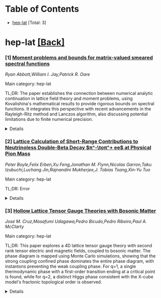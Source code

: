 <div id=toc></div>

# Table of Contents

- [hep-lat](#hep-lat) [Total: 3]


<div id='hep-lat'></div>

# hep-lat [[Back]](#toc)

### [1] [Moment problems and bounds for matrix-valued smeared spectral functions](https://arxiv.org/abs/2508.01377)
*Ryan Abbott,William I. Jay,Patrick R. Oare*

Main category: hep-lat

TL;DR: The paper establishes the connection between numerical analytic continuation in lattice field theory and moment problems, using Kovalishina's mathematical results to provide rigorous bounds on spectral functions. It integrates this perspective with recent advancements in the Rayleigh-Ritz method and Lanczos algorithm, also discussing potential limitations due to finite numerical precision.


<details>
  <summary>Details</summary>
Motivation: The motivation is to improve the accuracy of numerical analytic continuation in lattice field theory, especially for spectroscopy, by leveraging well-studied mathematical techniques from moment problems and integrating them with contemporary computational methods.

Method: The paper employs Kovalishina's mathematical results to derive rigorous bounds on smeared matrix-valued spectral functions, utilizing positive-definite matrices of Euclidean-time correlation functions as input. The work also connects these findings with the Rayleigh-Ritz method and the Lanczos algorithm.

Result: The result is a novel numerical implementation that provides rigorous bounds on spectral functions, which can be used in variational spectrum studies within lattice quantum chromodynamics. The paper also discusses the integration of this approach with modern computational techniques and addresses possible limitations due to finite numerical precision.

Conclusion: The conclusion is that the application of moment-problem techniques, specifically Kovalishina's results, offers a new and mathematically rigorous way to handle numerical analytic continuation, complementing existing methods such as the Rayleigh-Ritz and Lanczos algorithms, while also acknowledging the challenges posed by finite numerical precision.

Abstract: Numerical analytic continuation arises frequently in lattice field theory,
particularly in spectroscopy problems. This work shows the equivalence of
common spectroscopic problems to certain classes of moment problems that have
been studied thoroughly in the mathematical literature. Mathematical results
due to Kovalishina enable rigorous bounds on smeared matrix-valued spectral
functions, which are implemented numerically for the first time. The required
input is a positive-definite matrix of Euclidean-time correlation functions;
such matrices are routinely computed in variational spectrum studies using
lattice quantum chromodynamics. This work connects the moment-problem
perspective to recent developments using the Rayleigh--Ritz method and Lanczos
algorithm. Possible limitations due to finite numerical precision are
discussed.

</details>


### [2] [Lattice Calculation of Short-Range Contributions to Neutrinoless Double-Beta Decay $π^-\toπ^+ ee$ at Physical Pion Mass](https://arxiv.org/abs/2508.01900)
*Peter Boyle,Felix Erben,Xu Feng,Jonathan M. Flynn,Nicolas Garron,Taku Izubuchi,Luchang Jin,Rajnandini Mukherjee,J. Tobias Tsang,Xin-Yu Tuo*

Main category: hep-lat

TL;DR: Error


<details>
  <summary>Details</summary>
Motivation: Error

Method: Error

Result: Error

Conclusion: Error

Abstract: Neutrinoless double-beta ($0\nu\beta\beta$) decays provide an excellent probe
for determining whether neutrinos are Dirac or Majorana fermions. The
short-range matrix elements associated with the $\pi^- \to \pi^+ ee$ process
contribute at leading order in the $0\nu\beta\beta$ decay channel $nn \to ppee$
through pion exchange between nucleons. However, current lattice calculations
show notable discrepancies in predicting these short-range contributions. To
address this issue, we perform a lattice QCD calculation of the $\pi^- \to
\pi^+ ee$ matrix elements using domain wall fermion ensembles at the physical
pion mass generated by the RBC and UKQCD Collaborations. To mitigate
contamination from around-the-world effects, we develop a new method to
reconstruct and subtract them directly from lattice data. We then perform a
nonperturbative renormalization using the RI/SMOM scheme. Compared with
previous studies, this work reduces the uncertainties in the matrix elements
and provides an independent cross-check that helps to reconcile the
discrepancies among previous lattice calculations.

</details>


### [3] [Hollow Lattice Tensor Gauge Theories with Bosonic Matter](https://arxiv.org/abs/2508.02326)
*José M. Cruz,Masafumi Udagawa,Pedro Bicudo,Pedro Ribeiro,Paul A. McClarty*

Main category: hep-lat

TL;DR: This paper explores a 4D lattice tensor gauge theory with second rank tensor electric and magnetic fields, coupled to bosonic matter. The phase diagram is mapped using Monte Carlo simulations, showing that the strong coupling confined phase dominates the entire phase diagram, with instantons preventing the weak coupling phase. For q=1, a single thermodynamic phase with a first-order transition ending at a critical point is found, while for q=2, a distinct Higgs phase consistent with the X-cube model's fractonic topological order is observed.


<details>
  <summary>Details</summary>
Motivation: The motivation is to understand the behavior of higher rank gauge theories, particularly in four dimensions, by studying the phase transitions and the nature of correlators in a lattice model with tensor gauge fields and bosonic matter. The goal is to map out the phase diagram and understand how the system behaves under different couplings of the gauge and matter fields.

Method: The authors derive the lattice action from the Hamiltonian for the gauge fields coupled to charged scalars (q=1,2). They use this action to perform Monte Carlo simulations to explore the phase diagram as a function of the gauge (beta) and matter (kappa) couplings. They also compute and compare the nature of correlators at strong and weak coupling limits in the pure gauge theory with numerical simulation results.

Result: The results show that the strong coupling confined phase spans the whole phase diagram, with instantons destroying the expected weak coupling phase. For q=1, there is a single thermodynamic phase with a first-order phase transition ending at a critical endpoint. For q=2, a distinct Higgs phase is found, which is consistent with the X-cube model exhibiting Z2 fractonic topological order.

Conclusion: The study concludes that the strong coupling confined phase is dominant in the phase diagram, and that the naive weak coupling regime does not persist in the thermodynamic limit. The presence of a Higgs phase for q=2 is confirmed, and the role of instantons in the destruction of the weak coupling phase is highlighted, providing insights into the behavior of 4D tensor gauge theories.

Abstract: Higher rank gauge theories are generalizations of electromagnetism where, in
addition to overall charge conservation, there is also conservation of higher
rank multipoles such as the total dipole moment. In this work we study a four
dimensional lattice tensor gauge theory coupled to bosonic matter which has
second rank tensor electric and magnetic fields and charge conservation on
individual planes. Starting from the Hamiltonian, we derive the lattice action
for the gauge fields coupled to $q=1,2$ charged scalars. We use the action
formulation to carry out Monte Carlo simulations to map the phase diagram as a
function of the gauge ($\beta$) and matter ($\kappa$) couplings. We compute the
nature of correlators at strong and weak coupling in the pure gauge theory and
compare the results to numerical simulations. Simulations show that the naive
weak coupling regime (small $\kappa$, large $\beta$) does not survive in the
thermodynamic limit. Instead, the strong coupling confined phase, spans the
whole phase diagram. It is a proliferation of instantons that destroys the weak
coupling phase and we show, via a duality transformation, that the expected
strong confinement is present in the analog of Wilson line correlators. For
finite matter coupling at $q=1$ we find a single thermodynamic phase albeit
with a first order phase transition terminating in a critical endpoint.For
$q=2$ it is known that the the X-cube model with $\mathbb{Z}_2$ fractonic
topological order is recovered deep in the Higgs regime. The simulations indeed
reveal a distinct Higgs phase in this case.

</details>
